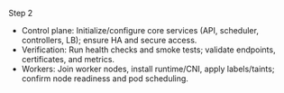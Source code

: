 Step 2

- Control plane: Initialize/configure core services (API, scheduler, controllers, LB); ensure HA and secure access.
- Verification: Run health checks and smoke tests; validate endpoints, certificates, and metrics.
- Workers: Join worker nodes, install runtime/CNI, apply labels/taints; confirm node readiness and pod scheduling.